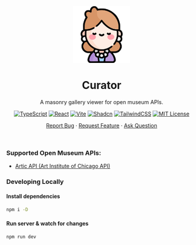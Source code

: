 <div align="center">
    <img height=150 src="https://raw.githubusercontent.com/seyLu/curator/main/curator.svg" alt="curator icon">
    <h1>Curator</h1>
    <p>A masonry gallery viewer for open museum APIs.</p>
    <p>
        <a href="https://www.typescriptlang.org/"><img src="https://img.shields.io/badge/TypeScript-007ACC?style=for-the-badge&logo=typescript&logoColor=white" alt="TypeScript"></img></a>
        <a href="https://react.dev/"><img src="https://img.shields.io/badge/React-20232A?style=for-the-badge&logo=react&logoColor=61DAFB" alt="React"></img></a>
        <a href="https://vite.dev/"><img src="https://img.shields.io/badge/Vite-B73BFE?style=for-the-badge&logo=vite&logoColor=FFD62E" alt="Vite"></img></a>
        <a href="https://ui.shadcn.com/"><img src="https://img.shields.io/badge/shadcn%2Fui-000000?style=for-the-badge&logo=shadcnui&logoColor=white" alt="Shadcn"></img></a>
        <a href="https://tailwindcss.com/"><img src="https://img.shields.io/badge/Tailwind_CSS-38B2AC?style=for-the-badge&logo=tailwind-css&logoColor=white" alt="TailwindCSS"></img></a>
        <a href="https://github.com/seyLu/curator/blob/main/LICENSE"><img src="https://img.shields.io/github/license/seyLu/curator.svg" alt="MIT License"></a>
    </p>
    <p>
        <a href="https://github.com/seyLu/curator/issues/new">Report Bug</a>
        ·
        <a href="https://github.com/seyLu/curator/issues/new">Request Feature</a>
        ·
        <a href="https://github.com/seyLu/curator/discussions">Ask Question</a>
    </p>
</div>

<br>

### Supported Open Museum APIs:

- [Artic API (Art Institute of Chicago API)](https://api.artic.edu/docs/)


### Developing Locally

#### Install dependencies

```bash
npm i -D
```

#### Run server & watch for changes

```bash
npm run dev
```
